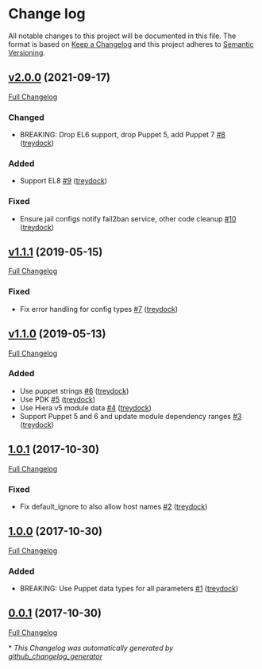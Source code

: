 # Change log

All notable changes to this project will be documented in this file. The format is based on [Keep a Changelog](http://keepachangelog.com/en/1.0.0/) and this project adheres to [Semantic Versioning](http://semver.org).

## [v2.0.0](https://github.com/treydock/puppet-module-fail2ban/tree/v2.0.0) (2021-09-17)

[Full Changelog](https://github.com/treydock/puppet-module-fail2ban/compare/v1.1.1...v2.0.0)

### Changed

- BREAKING: Drop EL6 support, drop Puppet 5, add Puppet 7 [\#8](https://github.com/treydock/puppet-module-fail2ban/pull/8) ([treydock](https://github.com/treydock))

### Added

- Support EL8 [\#9](https://github.com/treydock/puppet-module-fail2ban/pull/9) ([treydock](https://github.com/treydock))

### Fixed

- Ensure jail configs notify fail2ban service, other code cleanup [\#10](https://github.com/treydock/puppet-module-fail2ban/pull/10) ([treydock](https://github.com/treydock))

## [v1.1.1](https://github.com/treydock/puppet-module-fail2ban/tree/v1.1.1) (2019-05-15)

[Full Changelog](https://github.com/treydock/puppet-module-fail2ban/compare/v1.1.0...v1.1.1)

### Fixed

- Fix error handling for config types [\#7](https://github.com/treydock/puppet-module-fail2ban/pull/7) ([treydock](https://github.com/treydock))

## [v1.1.0](https://github.com/treydock/puppet-module-fail2ban/tree/v1.1.0) (2019-05-13)

[Full Changelog](https://github.com/treydock/puppet-module-fail2ban/compare/1.0.1...v1.1.0)

### Added

- Use puppet strings [\#6](https://github.com/treydock/puppet-module-fail2ban/pull/6) ([treydock](https://github.com/treydock))
- Use PDK [\#5](https://github.com/treydock/puppet-module-fail2ban/pull/5) ([treydock](https://github.com/treydock))
- Use Hiera v5 module data [\#4](https://github.com/treydock/puppet-module-fail2ban/pull/4) ([treydock](https://github.com/treydock))
- Support Puppet 5 and 6 and update module dependency ranges [\#3](https://github.com/treydock/puppet-module-fail2ban/pull/3) ([treydock](https://github.com/treydock))

## [1.0.1](https://github.com/treydock/puppet-module-fail2ban/tree/1.0.1) (2017-10-30)

[Full Changelog](https://github.com/treydock/puppet-module-fail2ban/compare/1.0.0...1.0.1)

### Fixed

- Fix default\_ignore to also allow host names [\#2](https://github.com/treydock/puppet-module-fail2ban/pull/2) ([treydock](https://github.com/treydock))

## [1.0.0](https://github.com/treydock/puppet-module-fail2ban/tree/1.0.0) (2017-10-30)

[Full Changelog](https://github.com/treydock/puppet-module-fail2ban/compare/0.0.1...1.0.0)

### Added

- BREAKING: Use Puppet data types for all parameters [\#1](https://github.com/treydock/puppet-module-fail2ban/pull/1) ([treydock](https://github.com/treydock))

## [0.0.1](https://github.com/treydock/puppet-module-fail2ban/tree/0.0.1) (2017-10-30)

[Full Changelog](https://github.com/treydock/puppet-module-fail2ban/compare/47ad59ce232063315d9e73fae7f3d5ea1a81b2a7...0.0.1)



\* *This Changelog was automatically generated by [github_changelog_generator](https://github.com/github-changelog-generator/github-changelog-generator)*
